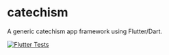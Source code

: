 # catechism
A generic catechism app framework using Flutter/Dart.

[![Flutter Tests](https://github.com/Fliturgy/catechism/actions/workflows/test.yml/badge.svg)](https://github.com/Fliturgy/catechism/actions/workflows/test.yml)
